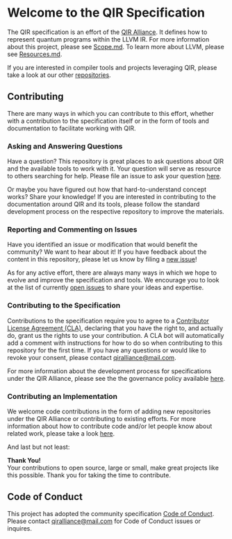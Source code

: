 # Welcome to the QIR Specification

The QIR specification is an effort of the [QIR
Alliance](https://qir-alliance.org/). It defines how to represent quantum
programs within the LLVM IR. For more information about this project, please see
[Scope.md](Scope.md). To learn more about LLVM, please see
[Resources.md](Resources.md).

If you are interested in compiler tools and projects leveraging QIR, please take
a look at our other
[repositories](https://github.com/qir-alliance#contributing).

## Contributing

There are many ways in which you can contribute to this effort, whether with a
contribution to the specification itself or in the form of tools and
documentation to facilitate working with QIR.

### Asking and Answering Questions

Have a question? This repository is great places to ask questions about QIR and
the available tools to work with it. Your question will serve as resource to
others searching for help. Please file an issue to ask your question
[here](https://github.com/qir-alliance/qir-spec/issues/new).

Or maybe you have figured out how that hard-to-understand concept works? Share
your knowledge! If you are interested in contributing to the documentation
around QIR and its tools, please follow the standard development process on the
respective repository to improve the materials.

### Reporting and Commenting on Issues

Have you identified an issue or modification that would benefit the community?
We want to hear about it! If you have feedback about the content in this
repository, please let us know by filing a [new
issue](https://github.com/qir-alliance/qir-spec/issues/new)!

As for any active effort, there are always many ways in which we hope to evolve
and improve the specification and tools. We encourage you to look at the list of
currently [open issues](https://github.com/qir-alliance/qir-spec/issues) to
share your ideas and expertise.

### Contributing to the Specification

Contributions to the specification require you to agree to a [Contributor
License Agreement (CLA)](Contributor_License_Agreement.md), declaring that you
have the right to, and actually do, grant us the rights to use your
contribution. A CLA bot will automatically add a comment with instructions for
how to do so when contributing to this repository for the first time. If you
have any questions or would like to revoke your consent, please contact
[qiralliance@mail.com](mailto:qiralliance@mail.com).

For more information about the development process for specifications under the
QIR Alliance, please see the the governance policy available
[here](https://github.com/qir-alliance/.github/blob/main/Governance.md).

### Contributing an Implementation

We welcome code contributions in the form of adding new repositories under the
QIR Alliance or contributing to existing efforts. For more information about how
to contribute code and/or let people know about related work, please take a look
[here](https://github.com/qir-alliance#contributing).

And last but not least:

**Thank You!** <br/>
Your contributions to open source, large or small, make great projects like this
possible. Thank you for taking the time to contribute.

## Code of Conduct

This project has adopted the community specification [Code of
Conduct](https://github.com/qir-alliance/.github/blob/main/Code_of_Conduct.md#contributor-covenant-code-of-conduct).
Please contact [qiralliance@mail.com](mailto:qiralliance@mail.com) for Code of
Conduct issues or inquires.
